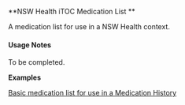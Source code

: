 **NSW Health iTOC Medication List **

A medication list for use in a NSW Health context.

#### Usage Notes
To be completed.


**Examples**

[Basic medication list for use in a Medication History](List-medhistory-list-example0.html)
